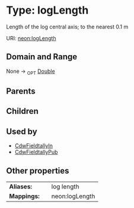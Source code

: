 
# Type: logLength


Length of the log central axis; to the nearest 0.1 m

URI: [neon:logLength](https://data.neonscience.org/logLength)


## Domain and Range

None ->  <sub>OPT</sub> [Double](types/Double.md)

## Parents


## Children


## Used by

 * [CdwFieldtallyIn](CdwFieldtallyIn.md)
 * [CdwFieldtallyPub](CdwFieldtallyPub.md)

## Other properties

|  |  |  |
| --- | --- | --- |
| **Aliases:** | | log length |
| **Mappings:** | | neon:logLength |

